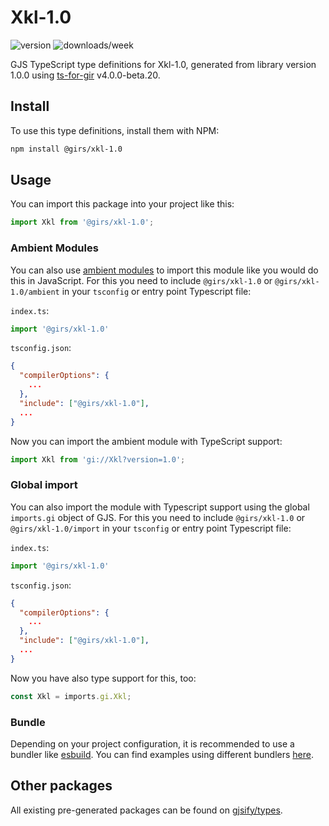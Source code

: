 
# Xkl-1.0

![version](https://img.shields.io/npm/v/@girs/xkl-1.0)
![downloads/week](https://img.shields.io/npm/dw/@girs/xkl-1.0)


GJS TypeScript type definitions for Xkl-1.0, generated from library version 1.0.0 using [ts-for-gir](https://github.com/gjsify/ts-for-gir) v4.0.0-beta.20.


## Install

To use this type definitions, install them with NPM:
```bash
npm install @girs/xkl-1.0
```

## Usage

You can import this package into your project like this:
```ts
import Xkl from '@girs/xkl-1.0';
```

### Ambient Modules

You can also use [ambient modules](https://github.com/gjsify/ts-for-gir/tree/main/packages/cli#ambient-modules) to import this module like you would do this in JavaScript.
For this you need to include `@girs/xkl-1.0` or `@girs/xkl-1.0/ambient` in your `tsconfig` or entry point Typescript file:

`index.ts`:
```ts
import '@girs/xkl-1.0'
```

`tsconfig.json`:
```json
{
  "compilerOptions": {
    ...
  },
  "include": ["@girs/xkl-1.0"],
  ...
}
```

Now you can import the ambient module with TypeScript support: 

```ts
import Xkl from 'gi://Xkl?version=1.0';
```

### Global import

You can also import the module with Typescript support using the global `imports.gi` object of GJS.
For this you need to include `@girs/xkl-1.0` or `@girs/xkl-1.0/import` in your `tsconfig` or entry point Typescript file:

`index.ts`:
```ts
import '@girs/xkl-1.0'
```

`tsconfig.json`:
```json
{
  "compilerOptions": {
    ...
  },
  "include": ["@girs/xkl-1.0"],
  ...
}
```

Now you have also type support for this, too:

```ts
const Xkl = imports.gi.Xkl;
```

### Bundle

Depending on your project configuration, it is recommended to use a bundler like [esbuild](https://esbuild.github.io/). You can find examples using different bundlers [here](https://github.com/gjsify/ts-for-gir/tree/main/examples).

## Other packages

All existing pre-generated packages can be found on [gjsify/types](https://github.com/gjsify/types).

